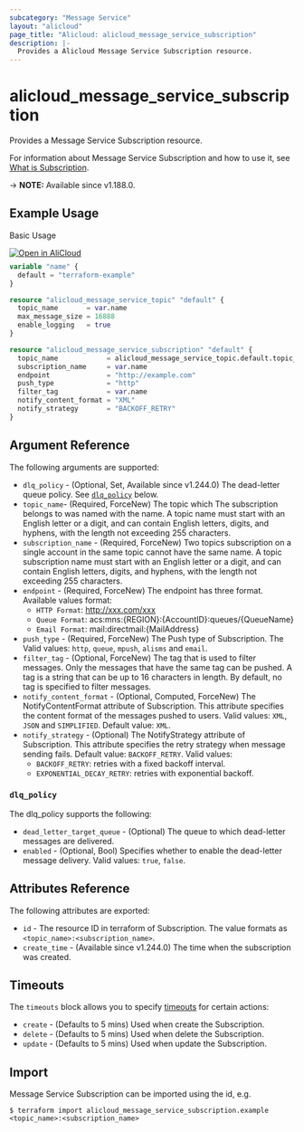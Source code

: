 ```yaml
---
subcategory: "Message Service"
layout: "alicloud"
page_title: "Alicloud: alicloud_message_service_subscription"
description: |-
  Provides a Alicloud Message Service Subscription resource.
---
```


# alicloud_message_service_subscription

Provides a Message Service Subscription resource.



For information about Message Service Subscription and how to use it, see [What is Subscription](https://www.alibabacloud.com/help/en/message-service/latest/subscribe-1).

-> **NOTE:** Available since v1.188.0.

## Example Usage

Basic Usage

<div style="display: block;margin-bottom: 40px;"><div class="oics-button" style="float: right;position: absolute;margin-bottom: 10px;">
  <a href="https://api.aliyun.com/terraform?resource=alicloud_message_service_subscription&exampleId=0c87558b-ba9d-70e9-726a-e079c2e192a76e7dbaf5&activeTab=example&spm=docs.r.message_service_subscription.0.0c87558bba&intl_lang=EN_US" target="_blank">
    <img alt="Open in AliCloud" src="https://img.alicdn.com/imgextra/i1/O1CN01hjjqXv1uYUlY56FyX_!!6000000006049-55-tps-254-36.svg" style="max-height: 44px; max-width: 100%;">
  </a>
</div></div>

```terraform
variable "name" {
  default = "terraform-example"
}

resource "alicloud_message_service_topic" "default" {
  topic_name       = var.name
  max_message_size = 16888
  enable_logging   = true
}

resource "alicloud_message_service_subscription" "default" {
  topic_name            = alicloud_message_service_topic.default.topic_name
  subscription_name     = var.name
  endpoint              = "http://example.com"
  push_type             = "http"
  filter_tag            = var.name
  notify_content_format = "XML"
  notify_strategy       = "BACKOFF_RETRY"
}
```

## Argument Reference

The following arguments are supported:
* `dlq_policy` - (Optional, Set, Available since v1.244.0) The dead-letter queue policy. See [`dlq_policy`](#dlq_policy) below.
* `topic_name`- (Required, ForceNew) The topic which The subscription belongs to was named with the name. A topic name must start with an English letter or a digit, and can contain English letters, digits, and hyphens, with the length not exceeding 255 characters.
* `subscription_name` - (Required, ForceNew) Two topics subscription on a single account in the same topic cannot have the same name. A topic subscription name must start with an English letter or a digit, and can contain English letters, digits, and hyphens, with the length not exceeding 255 characters.
* `endpoint` - (Required, ForceNew) The endpoint has three format. Available values format:
  - `HTTP Format`: http://xxx.com/xxx
  - `Queue Format`: acs:mns:{REGION}:{AccountID}:queues/{QueueName}
  - `Email Format`: mail:directmail:{MailAddress}
* `push_type` - (Required, ForceNew) The Push type of Subscription. The Valid values: `http`, `queue`, `mpush`, `alisms` and `email`.
* `filter_tag` - (Optional, ForceNew) The tag that is used to filter messages. Only the messages that have the same tag can be pushed. A tag is a string that can be up to 16 characters in length. By default, no tag is specified to filter messages.
* `notify_content_format` - (Optional, Computed, ForceNew) The NotifyContentFormat attribute of Subscription. This attribute specifies the content format of the messages pushed to users. Valid values: `XML`, `JSON` and `SIMPLIFIED`. Default value: `XML`.
* `notify_strategy` - (Optional) The NotifyStrategy attribute of Subscription. This attribute specifies the retry strategy when message sending fails. Default value: `BACKOFF_RETRY`. Valid values:
  - `BACKOFF_RETRY`: retries with a fixed backoff interval.
  - `EXPONENTIAL_DECAY_RETRY`: retries with exponential backoff.

### `dlq_policy`

The dlq_policy supports the following:
* `dead_letter_target_queue` - (Optional) The queue to which dead-letter messages are delivered.
* `enabled` - (Optional, Bool) Specifies whether to enable the dead-letter message delivery. Valid values: `true`, `false`.

## Attributes Reference

The following attributes are exported:
* `id` - The resource ID in terraform of Subscription. The value formats as `<topic_name>:<subscription_name>`.
* `create_time` - (Available since v1.244.0) The time when the subscription was created.

## Timeouts

The `timeouts` block allows you to specify [timeouts](https://www.terraform.io/docs/configuration-0-11/resources.html#timeouts) for certain actions:
* `create` - (Defaults to 5 mins) Used when create the Subscription.
* `delete` - (Defaults to 5 mins) Used when delete the Subscription.
* `update` - (Defaults to 5 mins) Used when update the Subscription.

## Import

Message Service Subscription can be imported using the id, e.g.

```shell
$ terraform import alicloud_message_service_subscription.example <topic_name>:<subscription_name>
```
